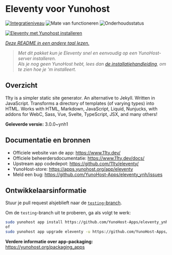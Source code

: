 <!--
NB: Deze README is automatisch gegenereerd door <https://github.com/YunoHost/apps/tree/master/tools/readme_generator>
Hij mag NIET handmatig aangepast worden.
-->

# Eleventy voor Yunohost

[![Integratieniveau](https://apps.yunohost.org/badge/integration/eleventy)](https://ci-apps.yunohost.org/ci/apps/eleventy/)
![Mate van functioneren](https://apps.yunohost.org/badge/state/eleventy)
![Onderhoudsstatus](https://apps.yunohost.org/badge/maintained/eleventy)

[![Eleventy met Yunohost installeren](https://install-app.yunohost.org/install-with-yunohost.svg)](https://install-app.yunohost.org/?app=eleventy)

*[Deze README in een andere taal lezen.](./ALL_README.md)*

> *Met dit pakket kun je Eleventy snel en eenvoudig op een YunoHost-server installeren.*  
> *Als je nog geen YunoHost hebt, lees dan [de installatiehandleiding](https://yunohost.org/install), om te zien hoe je 'm installeert.*

## Overzicht

11ty is a simpler static site generator. An alternative to Jekyll. Written in JavaScript. Transforms a directory of templates (of varying types) into HTML.
Works with HTML, Markdown, JavaScript, Liquid, Nunjucks, with addons for WebC, Sass, Vue, Svelte, TypeScript, JSX, and many others!


**Geleverde versie:** 3.0.0~ynh1
## Documentatie en bronnen

- Officiele website van de app: <https://www.11ty.dev/>
- Officiele beheerdersdocumentatie: <https://www.11ty.dev/docs/>
- Upstream app codedepot: <https://github.com/11ty/eleventy/>
- YunoHost-store: <https://apps.yunohost.org/app/eleventy>
- Meld een bug: <https://github.com/YunoHost-Apps/eleventy_ynh/issues>

## Ontwikkelaarsinformatie

Stuur je pull request alsjeblieft naar de [`testing`-branch](https://github.com/YunoHost-Apps/eleventy_ynh/tree/testing).

Om de `testing`-branch uit te proberen, ga als volgt te werk:

```bash
sudo yunohost app install https://github.com/YunoHost-Apps/eleventy_ynh/tree/testing --debug
of
sudo yunohost app upgrade eleventy -u https://github.com/YunoHost-Apps/eleventy_ynh/tree/testing --debug
```

**Verdere informatie over app-packaging:** <https://yunohost.org/packaging_apps>
